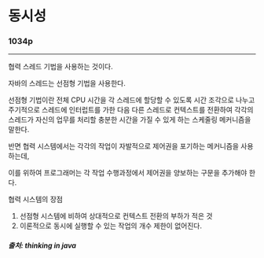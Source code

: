 # 동시성

### 1034p
* * *
협력 스레드 기법을 사용하는 것이다.

자바의 스레드는 선점형 기법을 사용한다. 

선점형 기법이란 전체 CPU 시간을 각 스레드에 할당할 수 있도록 시간 조각으로 나누고 주기적으로 스레드에 인터럽트를 가한 다음 다른 스레드로 컨텍스트를 전환하여 각각의 스레드가 자신의 업무를 처리할 충분한 시간을 가질 수 있게 하는 스케줄링 메커니즘을 말한다.

반면 협력 시스템에서는 각각의 작업이 자발적으로 제어권을 포기하는 메커니즘을 사용하는데, 

이를 위하여 프로그래머는 각 작업 수행과정에서 제어권을 양보하는 구문을 추가해야 한다.

협력 시스템의 장점

1. 선점형 시스템에 비하여 상대적으로 컨텍스트 전환의 부하가 적은 것
2. 이론적으로 동시에 실행할 수 있는 작업의 개수 제한이 없어진다.



##### 출처: thinking in java

